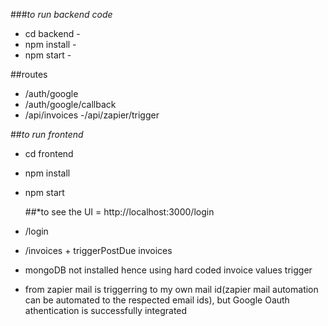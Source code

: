 
###*to run backend code*

-  cd backend -
-  npm install -
-  npm start -

##routes

- /auth/google
- /auth/google/callback
- /api/invoices
-/api/zapier/trigger


##*to run frontend*

- cd frontend
- npm install
- npm start

   ##*to see the UI = http://localhost:3000/login

                    
- /login
- /invoices + triggerPostDue invoices

- mongoDB not installed hence using hard coded invoice values
trigger

- from zapier mail is triggerring to my own mail id(zapier mail automation can be automated to the respected email ids), but Google Oauth athentication is successfully integrated


